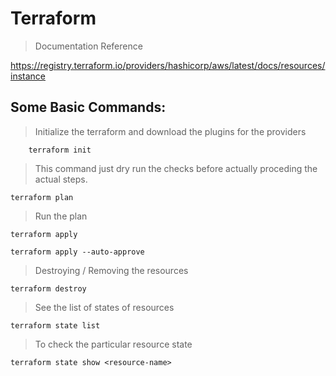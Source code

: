 #  Terraform


> Documentation Reference

https://registry.terraform.io/providers/hashicorp/aws/latest/docs/resources/instance


## Some Basic Commands:

> Initialize the terraform and download the plugins for the providers

```shell
    terraform init
```

> This command just dry run the checks before actually proceding the actual steps.
```shell
terraform plan
```

> Run the plan
```shell
terraform apply
```
 
```shell
terraform apply --auto-approve
```

> Destroying / Removing the resources

```shell
terraform destroy
```

> See the list of states of resources
```shell
terraform state list
```
> To check the particular resource state 
```shell
terraform state show <resource-name>
```




